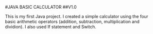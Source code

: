 #JAVA BASIC CALCULATOR
##V1.0


This is my first Java project. 
I created a simple calculator using the four basic arithmetic operators (addition, subtraction, multiplication and dividion).
I also used If statement and Switch.
